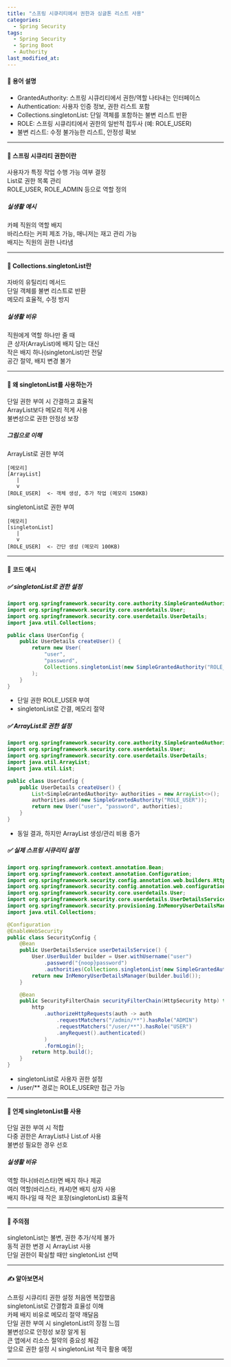 ```yaml
---
title: "스프링 시큐리티에서 권한과 싱글톤 리스트 사용"
categories:
  - Spring Security
tags:
  - Spring Security
  - Spring Boot
  - Authority
last_modified_at:
---
```


#### 📌 용어 설명
- GrantedAuthority: 스프링 시큐리티에서 권한/역할 나타내는 인터페이스  
- Authentication: 사용자 인증 정보, 권한 리스트 포함  
- Collections.singletonList: 단일 객체를 포함하는 불변 리스트 반환  
- ROLE: 스프링 시큐리티에서 권한의 일반적 접두사 (예: ROLE_USER)  
- 불변 리스트: 수정 불가능한 리스트, 안정성 확보  

---
#### 📌 스프링 시큐리티 권한이란
사용자가 특정 작업 수행 가능 여부 결정  
List<GrantedAuthority>로 권한 목록 관리  
ROLE_USER, ROLE_ADMIN 등으로 역할 정의  

##### 실생활 예시
카페 직원의 역할 배지  
바리스타는 커피 제조 가능, 매니저는 재고 관리 가능  
배지는 직원의 권한 나타냄  

---
#### 📌 Collections.singletonList란
자바의 유틸리티 메서드  
단일 객체를 불변 리스트로 반환  
메모리 효율적, 수정 방지  

##### 실생활 비유
직원에게 역할 하나만 줄 때  
큰 상자(ArrayList)에 배지 담는 대신  
작은 배지 하나(singletonList)만 전달  
공간 절약, 배지 변경 불가  

---
#### 📌 왜 singletonList를 사용하는가
단일 권한 부여 시 간결하고 효율적  
ArrayList보다 메모리 적게 사용  
불변성으로 권한 안정성 보장  

##### 그림으로 이해
ArrayList로 권한 부여  
```
[메모리]
[ArrayList]
   |
   v
[ROLE_USER]  <- 객체 생성, 추가 작업 (메모리 150KB)
```

singletonList로 권한 부여  
```
[메모리]
[singletonList]
   |
   v
[ROLE_USER]  <- 간단 생성 (메모리 100KB)
```

---
#### 📌 코드 예시

##### ✅ singletonList로 권한 설정
```java  
import org.springframework.security.core.authority.SimpleGrantedAuthority;
import org.springframework.security.core.userdetails.User;
import org.springframework.security.core.userdetails.UserDetails;
import java.util.Collections;

public class UserConfig {
    public UserDetails createUser() {
        return new User(
            "user",
            "password",
            Collections.singletonList(new SimpleGrantedAuthority("ROLE_USER"))
        );
    }
}
```  
- 단일 권한 ROLE_USER 부여  
- singletonList로 간결, 메모리 절약  

##### ✅ ArrayList로 권한 설정
```java  
import org.springframework.security.core.authority.SimpleGrantedAuthority;
import org.springframework.security.core.userdetails.User;
import org.springframework.security.core.userdetails.UserDetails;
import java.util.ArrayList;
import java.util.List;

public class UserConfig {
    public UserDetails createUser() {
        List<SimpleGrantedAuthority> authorities = new ArrayList<>();
        authorities.add(new SimpleGrantedAuthority("ROLE_USER"));
        return new User("user", "password", authorities);
    }
}
```  
- 동일 결과, 하지만 ArrayList 생성/관리 비용 증가  

##### ✅ 실제 스프링 시큐리티 설정
```java  
import org.springframework.context.annotation.Bean;
import org.springframework.context.annotation.Configuration;
import org.springframework.security.config.annotation.web.builders.HttpSecurity;
import org.springframework.security.config.annotation.web.configuration.EnableWebSecurity;
import org.springframework.security.core.userdetails.User;
import org.springframework.security.core.userdetails.UserDetailsService;
import org.springframework.security.provisioning.InMemoryUserDetailsManager;
import java.util.Collections;

@Configuration
@EnableWebSecurity
public class SecurityConfig {
    @Bean
    public UserDetailsService userDetailsService() {
        User.UserBuilder builder = User.withUsername("user")
            .password("{noop}password")
            .authorities(Collections.singletonList(new SimpleGrantedAuthority("ROLE_USER")));
        return new InMemoryUserDetailsManager(builder.build());
    }

    @Bean
    public SecurityFilterChain securityFilterChain(HttpSecurity http) throws Exception {
        http
            .authorizeHttpRequests(auth -> auth
                .requestMatchers("/admin/**").hasRole("ADMIN")
                .requestMatchers("/user/**").hasRole("USER")
                .anyRequest().authenticated()
            )
            .formLogin();
        return http.build();
    }
}
```  
- singletonList로 사용자 권한 설정  
- /user/** 경로는 ROLE_USER만 접근 가능  

---
#### 📌 언제 singletonList를 사용
단일 권한 부여 시 적합  
다중 권한은 ArrayList나 List.of 사용  
불변성 필요한 경우 선호  

##### 실생활 비유
역할 하나(바리스타)면 배지 하나 제공  
여러 역할(바리스타, 캐셔)면 배지 상자 사용  
배지 하나일 때 작은 포장(singletonList) 효율적  

---
#### 📌 주의점
singletonList는 불변, 권한 추가/삭제 불가  
동적 권한 변경 시 ArrayList 사용  
단일 권한이 확실할 때만 singletonList 선택  

---
#### ✍ 알아보면서
스프링 시큐리티 권한 설정 처음엔 복잡했음  
singletonList로 간결함과 효율성 이해  
카페 배지 비유로 메모리 절약 깨달음  
단일 권한 부여 시 singletonList의 장점 느낌  
불변성으로 안정성 보장 알게 됨  
큰 앱에서 리소스 절약의 중요성 체감  
앞으로 권한 설정 시 singletonList 적극 활용 예정  

---